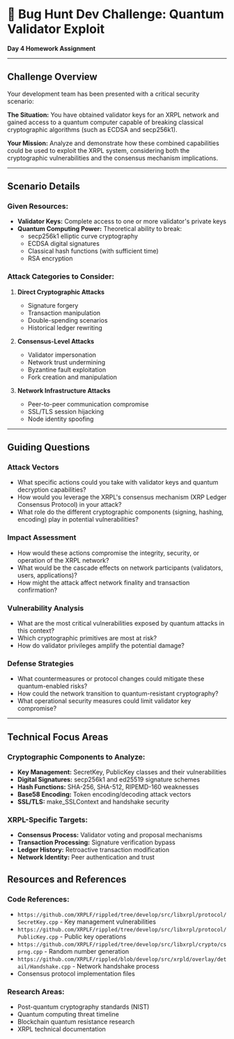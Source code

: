 # 🐛 Bug Hunt Dev Challenge: Quantum Validator Exploit
**Day 4 Homework Assignment**

---

## Challenge Overview

Your development team has been presented with a critical security scenario:

**The Situation:** You have obtained validator keys for an XRPL network and gained access to a quantum computer capable of breaking classical cryptographic algorithms (such as ECDSA and secp256k1).

**Your Mission:** Analyze and demonstrate how these combined capabilities could be used to exploit the XRPL system, considering both the cryptographic vulnerabilities and the consensus mechanism implications.

---

## Scenario Details

### Given Resources:
- **Validator Keys:** Complete access to one or more validator's private keys
- **Quantum Computing Power:** Theoretical ability to break:
  - secp256k1 elliptic curve cryptography
  - ECDSA digital signatures
  - Classical hash functions (with sufficient time)
  - RSA encryption

### Attack Categories to Consider:
1. **Direct Cryptographic Attacks**
   - Signature forgery
   - Transaction manipulation
   - Double-spending scenarios
   - Historical ledger rewriting

2. **Consensus-Level Attacks**
   - Validator impersonation
   - Network trust undermining
   - Byzantine fault exploitation
   - Fork creation and manipulation

3. **Network Infrastructure Attacks**
   - Peer-to-peer communication compromise
   - SSL/TLS session hijacking
   - Node identity spoofing

---

## Guiding Questions

### Attack Vectors
- What specific actions could you take with validator keys and quantum decryption capabilities?
- How would you leverage the XRPL's consensus mechanism (XRP Ledger Consensus Protocol) in your attack?
- What role do the different cryptographic components (signing, hashing, encoding) play in potential vulnerabilities?

### Impact Assessment
- How would these actions compromise the integrity, security, or operation of the XRPL network?
- What would be the cascade effects on network participants (validators, users, applications)?
- How might the attack affect network finality and transaction confirmation?

### Vulnerability Analysis
- What are the most critical vulnerabilities exposed by quantum attacks in this context?
- Which cryptographic primitives are most at risk?
- How do validator privileges amplify the potential damage?

### Defense Strategies
- What countermeasures or protocol changes could mitigate these quantum-enabled risks?
- How could the network transition to quantum-resistant cryptography?
- What operational security measures could limit validator key compromise?

---

## Technical Focus Areas

### Cryptographic Components to Analyze:
- **Key Management:** SecretKey, PublicKey classes and their vulnerabilities
- **Digital Signatures:** secp256k1 and ed25519 signature schemes
- **Hash Functions:** SHA-256, SHA-512, RIPEMD-160 weaknesses
- **Base58 Encoding:** Token encoding/decoding attack vectors
- **SSL/TLS:** make_SSLContext and handshake security

### XRPL-Specific Targets:
- **Consensus Process:** Validator voting and proposal mechanisms
- **Transaction Processing:** Signature verification bypass
- **Ledger History:** Retroactive transaction modification
- **Network Identity:** Peer authentication and trust

## Resources and References

### Code References:
- `https://github.com/XRPLF/rippled/tree/develop/src/libxrpl/protocol/SecretKey.cpp` - Key management vulnerabilities
- `https://github.com/XRPLF/rippled/tree/develop/src/libxrpl/protocol/PublicKey.cpp` - Public key operations
- `https://github.com/XRPLF/rippled/tree/develop/src/libxrpl/crypto/csprng.cpp` - Random number generation
- `https://github.com/XRPLF/rippled/blob/develop/src/xrpld/overlay/detail/Handshake.cpp` - Network handshake process
- Consensus protocol implementation files

### Research Areas:
- Post-quantum cryptography standards (NIST)
- Quantum computing threat timeline
- Blockchain quantum resistance research
- XRPL technical documentation
